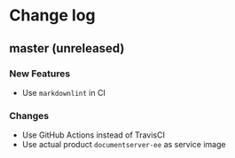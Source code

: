 # Change log

## master (unreleased)

### New Features

* Use `markdownlint` in CI

### Changes

* Use GitHub Actions instead of TravisCI
* Use actual product `documentserver-ee` as service image
